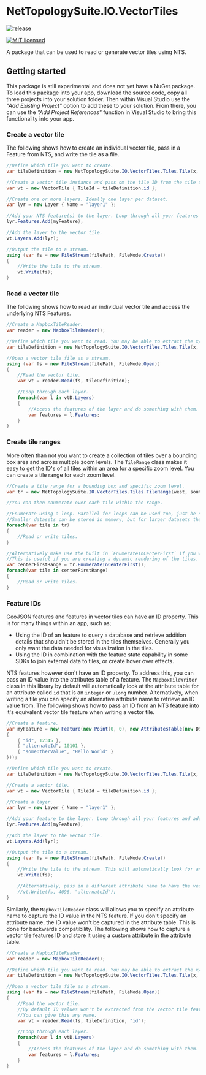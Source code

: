 # NetTopologySuite.IO.VectorTiles

[![release](https://github.com/NetTopologySuite/NetTopologySuite.IO.VectorTiles/actions/workflows/release.yml/badge.svg)](https://github.com/NetTopologySuite/NetTopologySuite.IO.VectorTiles/actions/workflows/release.yml)

[![MIT licensed](https://img.shields.io/badge/license-MIT-blue.svg)](https://github.com/OsmSharp/core/blob/develop/LICENSE.md)

A package that can be used to read or generate vector tiles using NTS.

## Getting started

This package is still experimental and does not yet have a NuGet package. To load this package into your app, download the source code, copy all three projects into your solution folder. Then within Visual Studio use the *"Add Existing Project"* option to add these to your solution. From there, you can use the *"Add Project References"* function in Visual Studio to bring this functionality into your app.

### Create a vector tile

The following shows how to create an individual vector tile, pass in a Feature from NTS, and write the tile as a file.

```csharp
//Define which tile you want to create.
var tileDefinition = new NetTopologySuite.IO.VectorTiles.Tiles.Tile(x, y, zoom);

//Create a vector tile instance and pass om the tile ID from the tile definition above.
var vt = new VectorTile { TileId = tileDefinition.id };

//Create one or more layers. Ideally one layer per dataset.
var lyr = new Layer { Name = "layer1" };

//Add your NTS feature(s) to the layer. Loop through all your features and add them to the tile.
lyr.Features.Add(myFeature);

//Add the layer to the vector tile. 
vt.Layers.Add(lyr);

//Output the tile to a stream. 
using (var fs = new FileStream(filePath, FileMode.Create))
{
    //Write the tile to the stream.
    vt.Write(fs);
}
```

### Read a vector tile

The following shows how to read an individual vector tile and access the underlying NTS Features.

```csharp
//Create a MapboxTileReader.
var reader = new MapboxTileReader();

//Define which tile you want to read. You may be able to extract the x/y/zoom info from the file path of the tile. 
var tileDefinition = new NetTopologySuite.IO.VectorTiles.Tiles.Tile(x, y, zoom);

//Open a vector tile file as a stream.
using (var fs = new FileStream(filePath, FileMode.Open))
{
    //Read the vector tile.
    var vt = reader.Read(fs, tileDefinition);

    //Loop through each layer.
    foreach(var l in vtD.Layers)
    {
        //Access the features of the layer and do something with them. 
        var features = l.Features;
    }
}
```

### Create tile ranges

More often than not you want to create a collection of tiles over a bounding box area and across multiple zoom levels. The `TileRange` class makes it easy to get the ID's of all tiles within an area for a specific zoom level. You can create a tile range for each zoom level.

```csharp
//Create a tile range for a bounding box and specific zoom level.
var tr = new NetTopologySuite.IO.VectorTiles.Tiles.TileRange(west, south, east, north, zoom);

//You can then enumerate over each tile within the range. 

//Enumerate using a loop. Parallel for loops can be used too, just be sure where ever you are reading your source data from can handle multiple parallel requests.
//Smaller datasets can be stored in memory, but for larger datasets that are stored in a database, you will want to throttle the number of parallel threads.
foreach(var tile in tr)
{
    //Read or write tiles.
}

//Alternatively make use the built in `EnumerateInCenterFirst` if you want to access tiles in a spiral pattern move out from the center. 
//This is useful if you are creating a dynamic rendering of the tiles.
var centerFirstRange = tr.EnumerateInCenterFirst();
foreach(var tile in centerFirstRange)
{
    //Read or write tiles.
}
```

### Feature IDs

GeoJSON features and features in vector tiles can have an ID property. This is for many things within an app, such as;

- Using the ID of an feature to query a database and retrieve addition details that shouldn't be stored in the tiles themselves. Generally you only want the data needed for visualization in the tiles.
- Using the ID in combination with the feature state capability in some SDKs to join external data to tiles, or create hover over effects.

NTS features however don't have an ID property. To address this, you can pass an ID value into the attributes table of a feature. The `MapboxTileWriter` class in this library by default will automatically look at the attribute table for an attribute called `id` that is an `integer` or `ulong` number. Alternatively, when writing a tile you can specify an alternative attribute name to retrieve an ID value from. The following shows how to pass an ID from an NTS feature into it's equivalent vector tile feature when writing a vector tile.

```csharp
//Create a feature.
var myFeature = new Feature(new Point(0, 0), new AttributesTable(new Dictionary<string, object>()
{
    { "id", 12345 },
    { "alternateId", 10101 },
    { "someOtherValue", "Hello World" }
}));

//Define which tile you want to create.
var tileDefinition = new NetTopologySuite.IO.VectorTiles.Tiles.Tile(x, y, zoom);

//Create a vector tile.
var vt = new VectorTile { TileId = tileDefinition.id };

//Create a layer. 
var lyr = new Layer { Name = "layer1" };

//Add your feature to the layer. Loop through all your features and add them to the tile.
lyr.Features.Add(myFeature);

//Add the layer to the vector tile. 
vt.Layers.Add(lyr);

//Output the tile to a stream. 
using (var fs = new FileStream(filePath, FileMode.Create))
{
    //Write the tile to the stream. This will automatically look for an "id" attribute that is a ulong or integer value as set the tile's feature ID to it.
    vt.Write(fs);

    //Alternatively, pass in a different attribute name to have the vector tiles feature use that ID value.
    //vt.Write(fs, 4096, "alternateId");
}
```

Similarly, the `MapboxTileReader` class will allows you to specify an attribute name to capture the ID value in the NTS feature. If you don't specify an attribute name, the ID value won't be captured in the attribute table. This is done for backwards compatibility. The following shows how to capture a vector tile features ID and store it using a custom attribute in the attribute table.

```csharp
//Create a MapboxTileReader.
var reader = new MapboxTileReader();

//Define which tile you want to read. You may be able to extract the x/y/zoom info from the file path of the tile. 
var tileDefinition = new NetTopologySuite.IO.VectorTiles.Tiles.Tile(x, y, zoom);

//Open a vector tile file as a stream.
using (var fs = new FileStream(filePath, FileMode.Open))
{
    //Read the vector tile.
    //By default ID values won't be extracted from the vector tile feature, by passing in the name of an attribute to store the ID in, the ID will be added to the attribute table. 
    //You can give this any name. 
    var vt = reader.Read(fs, tileDefinition, "id");

    //Loop through each layer.
    foreach(var l in vtD.Layers)
    {
        //Access the features of the layer and do something with them. 
        var features = l.Features;
    }
}
```
